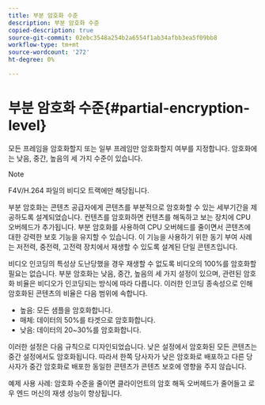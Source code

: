 ```yaml
---
title: 부분 암호화 수준
description: 부분 암호화 수준
copied-description: true
source-git-commit: 02ebc3548a254b2a6554f1ab34afbb3ea5f09bb8
workflow-type: tm+mt
source-wordcount: '272'
ht-degree: 0%

---
```


# 부분 암호화 수준{#partial-encryption-level}

모든 프레임을 암호화할지 또는 일부 프레임만 암호화할지 여부를 지정합니다. 암호화에는 낮음, 중간, 높음의 세 가지 수준이 있습니다.

>[!NOTE]
>
>F4V/H.264 파일의 비디오 트랙에만 해당됩니다.

부분 암호화는 콘텐츠 공급자에게 콘텐츠를 부분적으로 암호화할 수 있는 세부기간을 제공하도록 설계되었습니다. 컨텐츠를 암호화하면 컨텐츠를 해독하고 보는 장치에 CPU 오버헤드가 추가됩니다. 부분 암호화를 사용하여 CPU 오버헤드를 줄이면서 콘텐츠에 대한 강력한 보호 기능을 유지할 수 있습니다. 이 기능을 사용하기 위한 동기 부여 사례는 저전력, 중전력, 고전력 장치에서 재생할 수 있도록 설계된 단일 콘텐츠입니다.

비디오 인코딩의 특성상 도난당했을 경우 재생할 수 없도록 비디오의 100%를 암호화할 필요는 없습니다. 부분 암호화는 낮음, 중간, 높음의 세 가지 설정이 있으며, 관련된 암호화 비율은 비디오가 인코딩되는 방식에 따라 다릅니다. 이러한 인코딩 종속성으로 인해 암호화된 콘텐츠의 비율은 다음 범위에 속합니다.

* 높음: 모든 샘플을 암호화합니다.
* 매체: 데이터의 50%를 타겟으로 암호화합니다.
* 낮음: 데이터의 20~30%를 암호화합니다.

이러한 설정은 다음 규칙으로 디자인되었습니다. 낮은 설정에서 암호화된 모든 콘텐츠는 중간 설정에서도 암호화됩니다. 따라서 한쪽 당사자가 낮은 암호화로 배포하고 다른 당사자가 중간 암호화로 배포한 동일한 콘텐츠가 콘텐츠 보호에 영향을 주지 않습니다.

예제 사용 사례: 암호화 수준을 줄이면 클라이언트의 암호 해독 오버헤드가 줄어들고 로우 엔드 머신의 재생 성능이 향상됩니다.
